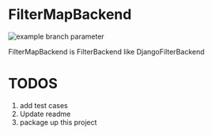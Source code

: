 # FilterMapBackend
![example branch parameter](https://github.com/aayulogic/filtermapbackend/actions/workflows/python-app.yml/badge.svg?branch=master)

FilterMapBackend is FilterBackend  like DjangoFilterBackend

# TODOS
1. add test cases
2. Update readme
2. package up this project
